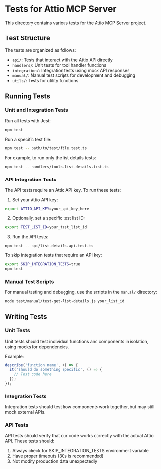 # Tests for Attio MCP Server

This directory contains various tests for the Attio MCP Server project.

## Test Structure

The tests are organized as follows:

- `api/`: Tests that interact with the Attio API directly
- `handlers/`: Unit tests for tool handler functions
- `integration/`: Integration tests using mock API responses
- `manual/`: Manual test scripts for development and debugging
- `utils/`: Tests for utility functions

## Running Tests

### Unit and Integration Tests

Run all tests with Jest:

```bash
npm test
```

Run a specific test file:

```bash
npm test -- path/to/test/file.test.ts
```

For example, to run only the list details tests:

```bash
npm test -- handlers/tools.list-details.test.ts
```

### API Integration Tests

The API tests require an Attio API key. To run these tests:

1. Set your Attio API key:

```bash
export ATTIO_API_KEY=your_api_key_here
```

2. Optionally, set a specific test list ID:

```bash
export TEST_LIST_ID=your_test_list_id
```

3. Run the API tests:

```bash
npm test -- api/list-details.api.test.ts
```

To skip integration tests that require an API key:

```bash
export SKIP_INTEGRATION_TESTS=true
npm test
```

### Manual Test Scripts

For manual testing and debugging, use the scripts in the `manual/` directory:

```bash
node test/manual/test-get-list-details.js your_list_id
```

## Writing Tests

### Unit Tests

Unit tests should test individual functions and components in isolation, using mocks for dependencies.

Example:

```typescript
describe('function name', () => {
  it('should do something specific', () => {
    // Test code here
  });
});
```

### Integration Tests

Integration tests should test how components work together, but may still mock external APIs.

### API Tests

API tests should verify that our code works correctly with the actual Attio API. These tests should:

1. Always check for SKIP_INTEGRATION_TESTS environment variable
2. Have proper timeouts (30s is recommended)
3. Not modify production data unexpectedly
